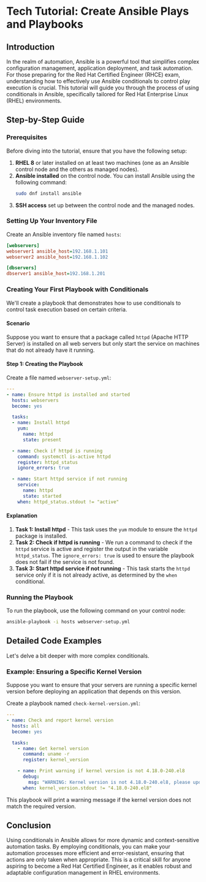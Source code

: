 # Tech Tutorial: Create Ansible Plays and Playbooks

## Introduction

In the realm of automation, Ansible is a powerful tool that simplifies complex configuration management, application deployment, and task automation. For those preparing for the Red Hat Certified Engineer (RHCE) exam, understanding how to effectively use Ansible conditionals to control play execution is crucial. This tutorial will guide you through the process of using conditionals in Ansible, specifically tailored for Red Hat Enterprise Linux (RHEL) environments.

## Step-by-Step Guide

### Prerequisites

Before diving into the tutorial, ensure that you have the following setup:

1. **RHEL 8** or later installed on at least two machines (one as an Ansible control node and the others as managed nodes).
2. **Ansible installed** on the control node. You can install Ansible using the following command:
   ```bash
   sudo dnf install ansible
   ```
3. **SSH access** set up between the control node and the managed nodes. 

### Setting Up Your Inventory File

Create an Ansible inventory file named `hosts`:
```ini
[webservers]
webserver1 ansible_host=192.168.1.101
webserver2 ansible_host=192.168.1.102

[dbservers]
dbserver1 ansible_host=192.168.1.201
```

### Creating Your First Playbook with Conditionals

We'll create a playbook that demonstrates how to use conditionals to control task execution based on certain criteria.

#### Scenario

Suppose you want to ensure that a package called `httpd` (Apache HTTP Server) is installed on all web servers but only start the service on machines that do not already have it running.

#### Step 1: Creating the Playbook

Create a file named `webserver-setup.yml`:

```yaml
---
- name: Ensure httpd is installed and started
  hosts: webservers
  become: yes

  tasks:
  - name: Install httpd
    yum:
      name: httpd
      state: present

  - name: Check if httpd is running
    command: systemctl is-active httpd
    register: httpd_status
    ignore_errors: true

  - name: Start httpd service if not running
    service:
      name: httpd
      state: started
    when: httpd_status.stdout != "active"
```

#### Explanation

1. **Task 1: Install httpd** - This task uses the `yum` module to ensure the `httpd` package is installed.
2. **Task 2: Check if httpd is running** - We run a command to check if the `httpd` service is active and register the output in the variable `httpd_status`. The `ignore_errors: true` is used to ensure the playbook does not fail if the service is not found.
3. **Task 3: Start httpd service if not running** - This task starts the `httpd` service only if it is not already active, as determined by the `when` conditional.

### Running the Playbook

To run the playbook, use the following command on your control node:
```bash
ansible-playbook -i hosts webserver-setup.yml
```

## Detailed Code Examples

Let's delve a bit deeper with more complex conditionals.

### Example: Ensuring a Specific Kernel Version

Suppose you want to ensure that your servers are running a specific kernel version before deploying an application that depends on this version.

Create a playbook named `check-kernel-version.yml`:

```yaml
---
- name: Check and report kernel version
  hosts: all
  become: yes

  tasks:
    - name: Get kernel version
      command: uname -r
      register: kernel_version

    - name: Print warning if kernel version is not 4.18.0-240.el8
      debug:
        msg: "WARNING: Kernel version is not 4.18.0-240.el8, please update."
      when: kernel_version.stdout != "4.18.0-240.el8"
```

This playbook will print a warning message if the kernel version does not match the required version.

## Conclusion

Using conditionals in Ansible allows for more dynamic and context-sensitive automation tasks. By employing conditionals, you can make your automation processes more efficient and error-resistant, ensuring that actions are only taken when appropriate. This is a critical skill for anyone aspiring to become a Red Hat Certified Engineer, as it enables robust and adaptable configuration management in RHEL environments.